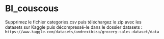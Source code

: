# BI_couscous

Supprimez le fichier categories.csv puis téléchargez le zip avec les datasets sur Kaggle puis décompressé-le dans le dossier datasets :
```https://www.kaggle.com/datasets/andrexibiza/grocery-sales-dataset/data```
